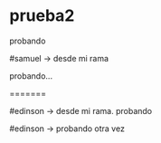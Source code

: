 # prueba2
probando


#samuel -> desde mi rama

probando...

=======


#edinson -> desde mi rama.
probando



#edinson -> probando otra vez